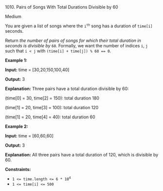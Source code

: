 1010\. Pairs of Songs With Total Durations Divisible by 60

Medium

You are given a list of songs where the <code>i<sup>th</sup></code> song has a duration of `time[i]` seconds.

Return _the number of pairs of songs for which their total duration in seconds is divisible by_ `60`. Formally, we want the number of indices `i`, `j` such that `i < j` with `(time[i] + time[j]) % 60 == 0`.

**Example 1:**

**Input:** time = [30,20,150,100,40]

**Output:** 3

**Explanation:** Three pairs have a total duration divisible by 60: 

(time[0] = 30, time[2] = 150): total duration 180 

(time[1] = 20, time[3] = 100): total duration 120 

(time[1] = 20, time[4] = 40): total duration 60

**Example 2:**

**Input:** time = [60,60,60]

**Output:** 3

**Explanation:** All three pairs have a total duration of 120, which is divisible by 60.

**Constraints:**

*   <code>1 <= time.length <= 6 * 10<sup>4</sup></code>
*   `1 <= time[i] <= 500`